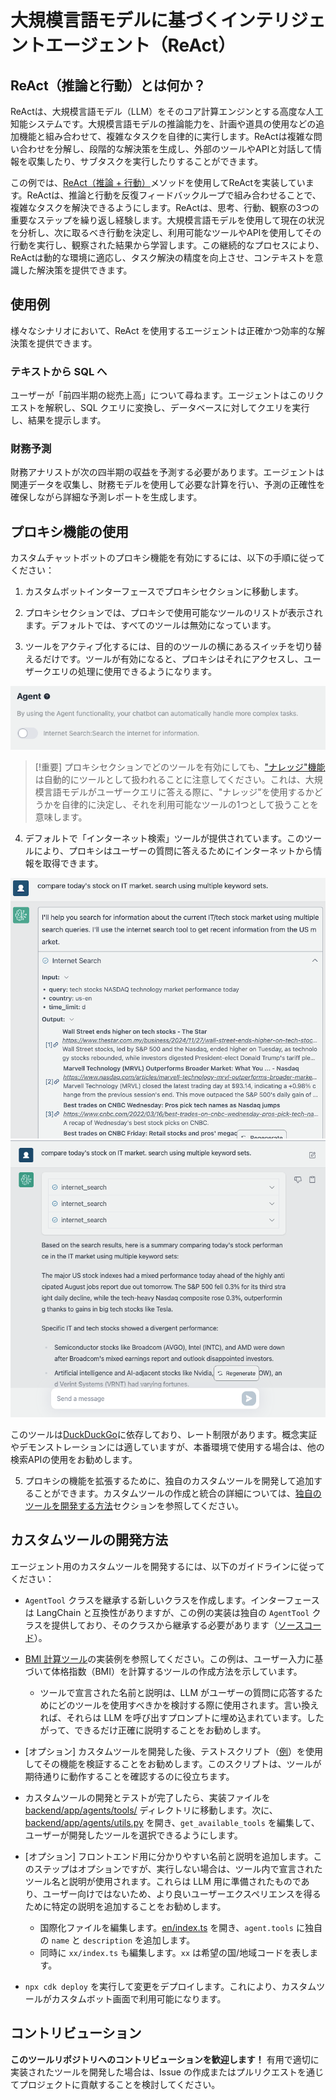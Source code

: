 # 大規模言語モデルに基づくインテリジェントエージェント（ReAct）

## ReAct（推論と行動）とは何か？

ReActは、大規模言語モデル（LLM）をそのコア計算エンジンとする高度な人工知能システムです。大規模言語モデルの推論能力を、計画や道具の使用などの追加機能と組み合わせて、複雑なタスクを自律的に実行します。ReActは複雑な問い合わせを分解し、段階的な解決策を生成し、外部のツールやAPIと対話して情報を収集したり、サブタスクを実行したりすることができます。

この例では、[ReAct（推論 + 行動）](https://www.promptingguide.ai/techniques/react)メソッドを使用してReActを実装しています。ReActは、推論と行動を反復フィードバックループで組み合わせることで、複雑なタスクを解決できるようにします。ReActは、思考、行動、観察の3つの重要なステップを繰り返し経験します。大規模言語モデルを使用して現在の状況を分析し、次に取るべき行動を決定し、利用可能なツールやAPIを使用してその行動を実行し、観察された結果から学習します。この継続的なプロセスにより、ReActは動的な環境に適応し、タスク解決の精度を向上させ、コンテキストを意識した解決策を提供できます。

## 使用例

様々なシナリオにおいて、ReAct を使用するエージェントは正確かつ効率的な解決策を提供できます。

### テキストから SQL へ

ユーザーが「前四半期の総売上高」について尋ねます。エージェントはこのリクエストを解釈し、SQL クエリに変換し、データベースに対してクエリを実行し、結果を提示します。

### 財務予測

財務アナリストが次の四半期の収益を予測する必要があります。エージェントは関連データを収集し、財務モデルを使用して必要な計算を行い、予測の正確性を確保しながら詳細な予測レポートを生成します。

## プロキシ機能の使用

カスタムチャットボットのプロキシ機能を有効にするには、以下の手順に従ってください：

1. カスタムボットインターフェースでプロキシセクションに移動します。

2. プロキシセクションでは、プロキシで使用可能なツールのリストが表示されます。デフォルトでは、すべてのツールは無効になっています。

3. ツールをアクティブ化するには、目的のツールの横にあるスイッチを切り替えるだけです。ツールが有効になると、プロキシはそれにアクセスし、ユーザークエリの処理に使用できるようになります。

![](./imgs/agent_tools.png)

> [!重要]
> プロキシセクションでどのツールを有効にしても、["ナレッジ"機能](https://aws.amazon.com/what-is/retrieval-augmented-generation/)は自動的にツールとして扱われることに注意してください。これは、大規模言語モデルがユーザークエリに答える際に、"ナレッジ"を使用するかどうかを自律的に決定し、それを利用可能なツールの1つとして扱うことを意味します。

4. デフォルトで「インターネット検索」ツールが提供されています。このツールにより、プロキシはユーザーの質問に答えるためにインターネットから情報を取得できます。

![](./imgs/agent1.png)
![](./imgs/agent2.png)

このツールは[DuckDuckGo](https://duckduckgo.com/)に依存しており、レート制限があります。概念実証やデモンストレーションには適していますが、本番環境で使用する場合は、他の検索APIの使用をお勧めします。

5. プロキシの機能を拡張するために、独自のカスタムツールを開発して追加することができます。カスタムツールの作成と統合の詳細については、[独自のツールを開発する方法](#how-to-develop-your-own-tools)セクションを参照してください。

## カスタムツールの開発方法

エージェント用のカスタムツールを開発するには、以下のガイドラインに従ってください：

- `AgentTool` クラスを継承する新しいクラスを作成します。インターフェースは LangChain と互換性がありますが、この例の実装は独自の `AgentTool` クラスを提供しており、そのクラスから継承する必要があります（[ソースコード](../backend/app/agents/tools/agent_tool.py)）。

- [BMI 計算ツール](../examples/agents/tools/bmi/bmi.py)の実装例を参照してください。この例は、ユーザー入力に基づいて体格指数（BMI）を計算するツールの作成方法を示しています。

  - ツールで宣言された名前と説明は、LLM がユーザーの質問に応答するためにどのツールを使用すべきかを検討する際に使用されます。言い換えれば、それらは LLM を呼び出すプロンプトに埋め込まれています。したがって、できるだけ正確に説明することをお勧めします。

- [オプション] カスタムツールを開発した後、テストスクリプト（[例](../examples/agents/tools/bmi/test_bmi.py)）を使用してその機能を検証することをお勧めします。このスクリプトは、ツールが期待通りに動作することを確認するのに役立ちます。

- カスタムツールの開発とテストが完了したら、実装ファイルを [backend/app/agents/tools/](../backend/app/agents/tools/) ディレクトリに移動します。次に、[backend/app/agents/utils.py](../backend/app/agents/utils.py) を開き、`get_available_tools` を編集して、ユーザーが開発したツールを選択できるようにします。

- [オプション] フロントエンド用に分かりやすい名前と説明を追加します。このステップはオプションですが、実行しない場合は、ツール内で宣言されたツール名と説明が使用されます。これらは LLM 用に準備されたものであり、ユーザー向けではないため、より良いユーザーエクスペリエンスを得るために特定の説明を追加することをお勧めします。

  - 国際化ファイルを編集します。[en/index.ts](../frontend/src/i18n/en/index.ts) を開き、`agent.tools` に独自の `name` と `description` を追加します。
  - 同時に `xx/index.ts` も編集します。`xx` は希望の国/地域コードを表します。

- `npx cdk deploy` を実行して変更をデプロイします。これにより、カスタムツールがカスタムボット画面で利用可能になります。

## コントリビューション

**このツールリポジトリへのコントリビューションを歓迎します！** 有用で適切に実装されたツールを開発した場合は、Issue の作成またはプルリクエストを通じてプロジェクトに貢献することを検討してください。